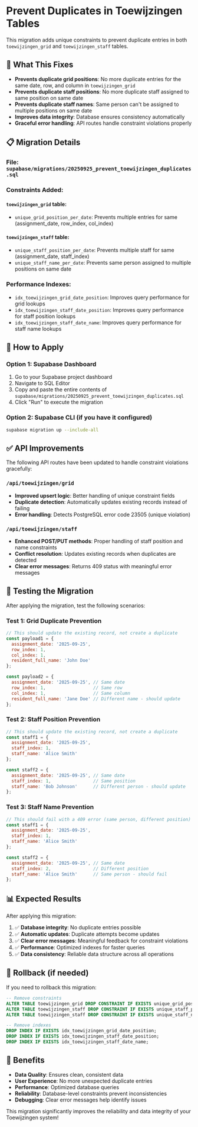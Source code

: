 # Prevent Duplicates in Toewijzingen Tables

This migration adds unique constraints to prevent duplicate entries in both `toewijzingen_grid` and `toewijzingen_staff` tables.

## 🎯 What This Fixes

- **Prevents duplicate grid positions**: No more duplicate entries for the same date, row, and column in `toewijzingen_grid`
- **Prevents duplicate staff positions**: No more duplicate staff assigned to same position on same date
- **Prevents duplicate staff names**: Same person can't be assigned to multiple positions on same date
- **Improves data integrity**: Database ensures consistency automatically
- **Graceful error handling**: API routes handle constraint violations properly

## 📋 Migration Details

### File: `supabase/migrations/20250925_prevent_toewijzingen_duplicates.sql`

### Constraints Added:

#### `toewijzingen_grid` table:
- `unique_grid_position_per_date`: Prevents multiple entries for same (assignment_date, row_index, col_index)

#### `toewijzingen_staff` table:
- `unique_staff_position_per_date`: Prevents multiple staff for same (assignment_date, staff_index)
- `unique_staff_name_per_date`: Prevents same person assigned to multiple positions on same date

### Performance Indexes:
- `idx_toewijzingen_grid_date_position`: Improves query performance for grid lookups
- `idx_toewijzingen_staff_date_position`: Improves query performance for staff position lookups
- `idx_toewijzingen_staff_date_name`: Improves query performance for staff name lookups

## 🚀 How to Apply

### Option 1: Supabase Dashboard
1. Go to your Supabase project dashboard
2. Navigate to SQL Editor
3. Copy and paste the entire contents of `supabase/migrations/20250925_prevent_toewijzingen_duplicates.sql`
4. Click "Run" to execute the migration

### Option 2: Supabase CLI (if you have it configured)
```bash
supabase migration up --include-all
```

## ✅ API Improvements

The following API routes have been updated to handle constraint violations gracefully:

### `/api/toewijzingen/grid` 
- **Improved upsert logic**: Better handling of unique constraint fields
- **Duplicate detection**: Automatically updates existing records instead of failing
- **Error handling**: Detects PostgreSQL error code 23505 (unique violation)

### `/api/toewijzingen/staff`
- **Enhanced POST/PUT methods**: Proper handling of staff position and name constraints
- **Conflict resolution**: Updates existing records when duplicates are detected
- **Clear error messages**: Returns 409 status with meaningful error messages

## 🧪 Testing the Migration

After applying the migration, test the following scenarios:

### Test 1: Grid Duplicate Prevention
```javascript
// This should update the existing record, not create a duplicate
const payload1 = {
  assignment_date: '2025-09-25',
  row_index: 1,
  col_index: 1,
  resident_full_name: 'John Doe'
};

const payload2 = {
  assignment_date: '2025-09-25', // Same date
  row_index: 1,                  // Same row
  col_index: 1,                  // Same column
  resident_full_name: 'Jane Doe' // Different name - should update
};
```

### Test 2: Staff Position Prevention
```javascript
// This should update the existing record, not create a duplicate
const staff1 = {
  assignment_date: '2025-09-25',
  staff_index: 1,
  staff_name: 'Alice Smith'
};

const staff2 = {
  assignment_date: '2025-09-25', // Same date
  staff_index: 1,                // Same position
  staff_name: 'Bob Johnson'      // Different person - should update
};
```

### Test 3: Staff Name Prevention
```javascript
// This should fail with a 409 error (same person, different position)
const staff1 = {
  assignment_date: '2025-09-25',
  staff_index: 1,
  staff_name: 'Alice Smith'
};

const staff2 = {
  assignment_date: '2025-09-25', // Same date
  staff_index: 2,                // Different position
  staff_name: 'Alice Smith'      // Same person - should fail
};
```

## 📊 Expected Results

After applying this migration:

1. ✅ **Database integrity**: No duplicate entries possible
2. ✅ **Automatic updates**: Duplicate attempts become updates
3. ✅ **Clear error messages**: Meaningful feedback for constraint violations
4. ✅ **Performance**: Optimized indexes for faster queries
5. ✅ **Data consistency**: Reliable data structure across all operations

## 🔧 Rollback (if needed)

If you need to rollback this migration:

```sql
-- Remove constraints
ALTER TABLE toewijzingen_grid DROP CONSTRAINT IF EXISTS unique_grid_position_per_date;
ALTER TABLE toewijzingen_staff DROP CONSTRAINT IF EXISTS unique_staff_position_per_date;
ALTER TABLE toewijzingen_staff DROP CONSTRAINT IF EXISTS unique_staff_name_per_date;

-- Remove indexes
DROP INDEX IF EXISTS idx_toewijzingen_grid_date_position;
DROP INDEX IF EXISTS idx_toewijzingen_staff_date_position;
DROP INDEX IF EXISTS idx_toewijzingen_staff_date_name;
```

## 🎉 Benefits

- **Data Quality**: Ensures clean, consistent data
- **User Experience**: No more unexpected duplicate entries
- **Performance**: Optimized database queries
- **Reliability**: Database-level constraints prevent inconsistencies
- **Debugging**: Clear error messages help identify issues

This migration significantly improves the reliability and data integrity of your Toewijzingen system!